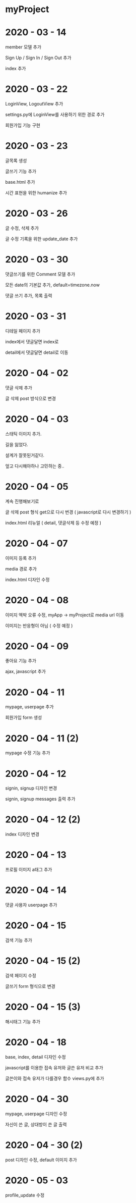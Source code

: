# myProject

# 2020 - 03 - 14

member 모델 추가

Sign Up / Sign In / Sign Out 추가

index 추가

# 2020 - 03 - 22

LoginView, LogoutView 추가

settings.py에 LoginView를 사용하기 위한 경로 추가

회원가입 기능 구현

# 2020 - 03 - 23

글목록 생성

글쓰기 기능 추가

base.html 추가

시간 표현을 위한 humanize 추가

# 2020 - 03 - 26

글 수정, 삭제 추가

글 수정 기록을 위한 update_date 추가

# 2020 - 03 - 30

댓글쓰기를 위한 Comment 모델 추가

모든 date의 기본값 추가, default=timezone.now

댓글 쓰기 추가, 목록 출력

# 2020 - 03 - 31

디테일 페이지 추가

index에서 댓글달면 index로

detail에서 댓글달면 detail로 이동

# 2020 - 04 - 02

댓글 삭제 추가

글 삭제 post 방식으로 변경

# 2020 - 04 - 03

스태틱 이미지 추가.

길을 잃었다.

설계가 잘못된거같다.

엎고 다시해야하나 고민하는 중..

# 2020 - 04 - 05

계속 진행해보기로

글 삭제 post 형식 get으로 다시 번경
( javascript로 다시 변경하기 )

index.html 리뉴얼
( detail, 댓글삭제 등 수정 예정 )

# 2020 - 04 - 07

이미지 등록 추가

media 경로 추가

index.html 디자인 수정

# 2020 - 04 - 08

이미지 엑박 오류 수정, myApp -> myProject로 media url 이동

이미지는 반응형이 아님 ( 수정 예정 )

# 2020 - 04 - 09

좋아요 기능 추가

ajax, javascript 추가

# 2020 - 04 - 11

mypage, userpage 추가

회원가입 form 생성

# 2020 - 04 - 11 (2)

mypage 수정 기능 추가

# 2020 - 04 - 12

signin, signup 디자인 변경

signin, signup messages 출력 추가

# 2020 - 04 - 12 (2)

index 디자인 변경

# 2020 - 04 - 13

프로필 이미지 a태그 추가

# 2020 - 04 - 14

댓글 사용자 userpage 추가

# 2020 - 04 - 15

검색 기능 추가

# 2020 - 04 - 15 (2)

검색 페이지 수정

글쓰기 form 형식으로 변경

# 2020 - 04 - 15 (3)

해시태그 기능 추가

# 2020 - 04 - 18

base, index, detail 디자인 수정

javascript를 이용한 접속 유저와 글쓴 유저 비교 추가

글쓴이와 접속 유저가 다를경우 함수 views.py에 추가

# 2020 - 04 - 30

mypage, userpage 디자인 수정

자신이 쓴 글, 상대방이 쓴 글 출력

# 2020 - 04 - 30 (2)

post 디자인 수정, default 이미지 추가

# 2020 - 05 - 03

profile_update 수정
